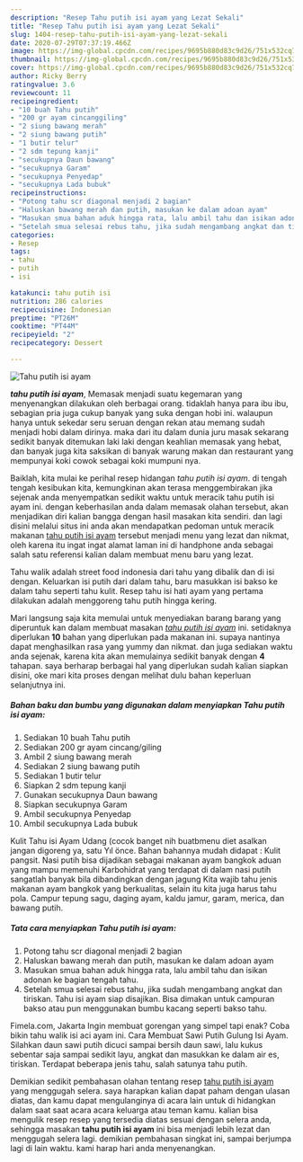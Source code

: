 ```yaml
---
description: "Resep Tahu putih isi ayam yang Lezat Sekali"
title: "Resep Tahu putih isi ayam yang Lezat Sekali"
slug: 1404-resep-tahu-putih-isi-ayam-yang-lezat-sekali
date: 2020-07-29T07:37:19.466Z
image: https://img-global.cpcdn.com/recipes/9695b880d83c9d26/751x532cq70/tahu-putih-isi-ayam-foto-resep-utama.jpg
thumbnail: https://img-global.cpcdn.com/recipes/9695b880d83c9d26/751x532cq70/tahu-putih-isi-ayam-foto-resep-utama.jpg
cover: https://img-global.cpcdn.com/recipes/9695b880d83c9d26/751x532cq70/tahu-putih-isi-ayam-foto-resep-utama.jpg
author: Ricky Berry
ratingvalue: 3.6
reviewcount: 11
recipeingredient:
- "10 buah Tahu putih"
- "200 gr ayam cincanggiling"
- "2 siung bawang merah"
- "2 siung bawang putih"
- "1 butir telur"
- "2 sdm tepung kanji"
- "secukupnya Daun bawang"
- "secukupnya Garam"
- "secukupnya Penyedap"
- "secukupnya Lada bubuk"
recipeinstructions:
- "Potong tahu scr diagonal menjadi 2 bagian"
- "Haluskan bawang merah dan putih, masukan ke dalam adoan ayam"
- "Masukan smua bahan aduk hingga rata, lalu ambil tahu dan isikan adonan ke bagian tengah tahu."
- "Setelah smua selesai rebus tahu, jika sudah mengambang angkat dan tiriskan. Tahu isi ayam siap disajikan. Bisa dimakan untuk campuran bakso atau pun menggunakan bumbu kacang seperti bakso tahu."
categories:
- Resep
tags:
- tahu
- putih
- isi

katakunci: tahu putih isi 
nutrition: 286 calories
recipecuisine: Indonesian
preptime: "PT26M"
cooktime: "PT44M"
recipeyield: "2"
recipecategory: Dessert

---
```



![Tahu putih isi ayam](https://img-global.cpcdn.com/recipes/9695b880d83c9d26/751x532cq70/tahu-putih-isi-ayam-foto-resep-utama.jpg)

<b><i>tahu putih isi ayam</i></b>, Memasak menjadi suatu kegemaran yang menyenangkan dilakukan oleh berbagai orang. tidaklah hanya para ibu ibu, sebagian pria juga cukup banyak yang suka dengan hobi ini. walaupun hanya untuk sekedar seru seruan dengan rekan atau memang sudah menjadi hobi dalam dirinya. maka dari itu dalam dunia juru masak sekarang sedikit banyak ditemukan laki laki dengan keahlian memasak yang hebat, dan banyak juga kita saksikan di banyak warung makan dan restaurant yang mempunyai koki cowok sebagai koki mumpuni nya.

Baiklah, kita mulai ke perihal resep hidangan <i>tahu putih isi ayam</i>. di tengah tengah kesibukan kita, kemungkinan akan terasa menggembirakan jika sejenak anda menyempatkan sedikit waktu untuk meracik tahu putih isi ayam ini. dengan keberhasilan anda dalam memasak olahan tersebut, akan menjadikan diri kalian bangga dengan hasil masakan kita sendiri. dan lagi disini melalui situs ini anda akan mendapatkan pedoman untuk meracik makanan <u>tahu putih isi ayam</u> tersebut menjadi menu yang lezat dan nikmat, oleh karena itu ingat ingat alamat laman ini di handphone anda sebagai salah satu referensi kalian dalam membuat menu baru yang lezat.

Tahu walik adalah street food indonesia dari tahu yang dibalik dan di isi dengan. Keluarkan isi putih dari dalam tahu, baru masukkan isi bakso ke dalam tahu seperti tahu kulit. Resep tahu isi hati ayam yang pertama dilakukan adalah menggoreng tahu putih hingga kering.


Mari langsung saja kita memulai untuk menyediakan barang barang yang diperuntuk kan dalam membuat masakan <u><i>tahu putih isi ayam</i></u> ini. setidaknya diperlukan <b>10</b> bahan yang diperlukan pada makanan ini. supaya nantinya dapat menghasilkan rasa yang yummy dan nikmat. dan juga sediakan waktu anda sejenak, karena kita akan memulainya sedikit banyak dengan <b>4</b> tahapan. saya berharap berbagai hal yang diperlukan sudah kalian siapkan disini, oke mari kita proses dengan melihat dulu bahan keperluan selanjutnya ini.

<!--inarticleads1-->

##### Bahan baku dan bumbu yang digunakan dalam menyiapkan Tahu putih isi ayam:

1. Sediakan 10 buah Tahu putih
1. Sediakan 200 gr ayam cincang/giling
1. Ambil 2 siung bawang merah
1. Sediakan 2 siung bawang putih
1. Sediakan 1 butir telur
1. Siapkan 2 sdm tepung kanji
1. Gunakan secukupnya Daun bawang
1. Siapkan secukupnya Garam
1. Ambil secukupnya Penyedap
1. Ambil secukupnya Lada bubuk


Kulit Tahu isi Ayam Udang (cocok banget nih buatbmenu diet asalkan jangan digoreng ya, satu Yıl önce. Bahan bahannya mudah didapat : Kulit pangsit. Nasi putih bisa dijadikan sebagai makanan ayam bangkok aduan yang mampu memenuhi Karbohidrat yang terdapat di dalam nasi putih sangatlah banyak bila dibandingkan dengan jagung Kita wajib tahu jenis makanan ayam bangkok yang berkualitas, selain itu kita juga harus tahu pola. Campur tepung sagu, daging ayam, kaldu jamur, garam, merica, dan bawang putih. 

<!--inarticleads2-->

##### Tata cara menyiapkan Tahu putih isi ayam:

1. Potong tahu scr diagonal menjadi 2 bagian
1. Haluskan bawang merah dan putih, masukan ke dalam adoan ayam
1. Masukan smua bahan aduk hingga rata, lalu ambil tahu dan isikan adonan ke bagian tengah tahu.
1. Setelah smua selesai rebus tahu, jika sudah mengambang angkat dan tiriskan. Tahu isi ayam siap disajikan. Bisa dimakan untuk campuran bakso atau pun menggunakan bumbu kacang seperti bakso tahu.


Fimela.com, Jakarta Ingin membuat gorengan yang simpel tapi enak? Coba bikin tahu walik isi aci ayam ini. Cara Membuat Sawi Putih Gulung Isi Ayam. Silahkan daun sawi putih dicuci sampai bersih daun sawi, lalu kukus sebentar saja sampai sedikit layu, angkat dan masukkan ke dalam air es, tiriskan. Terdapat beberapa jenis tahu, salah satunya tahu putih. 

Demikian sedikit pembahasan olahan tentang resep <u>tahu putih isi ayam</u> yang menggugah selera. saya harapkan kalian dapat paham dengan ulasan diatas, dan kamu dapat mengulanginya di acara lain untuk di hidangkan dalam saat saat acara acara keluarga atau teman kamu. kalian bisa mengulik resep resep yang tersedia diatas sesuai dengan selera anda, sehingga masakan <b>tahu putih isi ayam</b> ini bisa menjadi lebih lezat dan menggugah selera lagi. demikian pembahasan singkat ini, sampai berjumpa lagi di lain waktu. kami harap hari anda menyenangkan.
